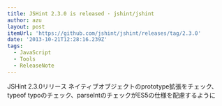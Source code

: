 ```yaml
---
title: JSHint 2.3.0 is released · jshint/jshint
author: azu
layout: post
itemUrl: 'https://github.com/jshint/jshint/releases/tag/2.3.0'
date: '2013-10-21T12:28:16.239Z'
tags:
  - JavaScript
  - Tools
  - ReleaseNote
---
```

JSHint 2.3.0リリース
ネイティブオブジェクトのprototype拡張をチェック、typeof typoのチェック、parseIntのチェックがES5の仕様を配慮するように
